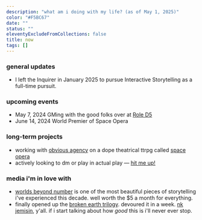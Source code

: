 ```yaml
---
description: "what am i doing with my life? (as of May 1, 2025)"
color: "#F5BC67"
date: ""
status: ""
eleventyExcludeFromCollections: false
title: now
tags: []
---
```


### general updates
* I left the Inquirer in January 2025 to pursue Interactive Storytelling as a full-time pursuit.

### upcoming events
* <time>May 7, 2024</time> GMing with the good folks over at [Role D5](https://www.roled5.com)
* <time>June 14, 2024</time> World Premier of Space Opera


### long-term projects
* working with [obvious agency](https://obvious-agency.com) on a dope theatrical ttrpg called [space opera](/space-opera)
* actively looking to dm or play in actual play — [hit me up!](/email)


### media i'm in love with
* [worlds beyond number](https://worldsbeyondnumber.com) is one of the most beautiful pieces of storytelling i've experienced this decade. well worth the $5 a month for everything.
* finally opened up the [broken earth trilogy](https://nkjemisin.com/series/the-broken-earth/). devoured it in a week. [nk jemisin](), y'all. if i start talking about how _good_ this is i'll never ever stop.